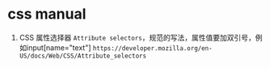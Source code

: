 # css manual

1. CSS 属性选择器 `Attribute selectors`，规范的写法，属性值要加双引号，例如input[name="text"] `https://developer.mozilla.org/en-US/docs/Web/CSS/Attribute_selectors`
